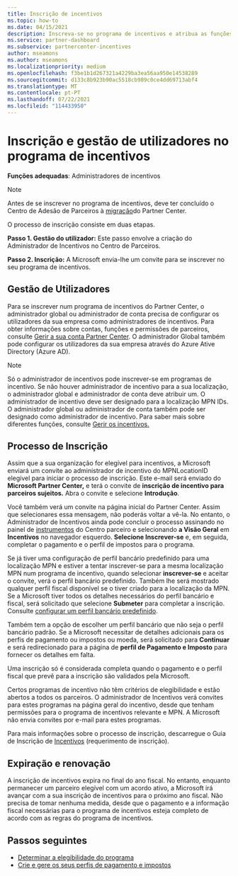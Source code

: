```yaml
---
title: Inscrição de incentivos
ms.topic: how-to
ms.date: 04/15/2021
description: Inscreva-se no programa de incentivos e atribua as funções necessárias para a gestão do utilizador. Este artigo descreve o processo de inscrição.
ms.service: partner-dashboard
ms.subservice: partnercenter-incentives
author: mseamons
ms.author: mseamons
ms.localizationpriority: medium
ms.openlocfilehash: f3be1b1d267321a4229ba3ea56aa950e14538289
ms.sourcegitcommit: d133c8b923b90ac5518cb989c0ce4dd69713abf4
ms.translationtype: MT
ms.contentlocale: pt-PT
ms.lasthandoff: 07/22/2021
ms.locfileid: "114433950"
---
```

# <a name="enrollment-and-user-management-in-the-incentives-program"></a>Inscrição e gestão de utilizadores no programa de incentivos

**Funções adequadas**: Administradores de incentivos

>[!NOTE]
>Antes de se inscrever no programa de incentivos, deve ter concluído o Centro de Adesão de Parceiros à [migração](./partner-membership-center-retirement-faq.md)do Partner Center.

O processo de inscrição consiste em duas etapas.

**Passo 1. Gestão do utilizador:** Este passo envolve a criação do Administrador de Incentivos no Centro de Parceiros.

**Passo 2. Inscrição:** A Microsoft envia-lhe um convite para se inscrever no seu programa de incentivos.

## <a name="user-management"></a>Gestão de Utilizadores

Para se inscrever num programa de incentivos do Partner Center, o administrador global ou administrador de conta precisa de configurar os utilizadores da sua empresa como administradores de incentivos. Para obter informações sobre contas, funções e permissões de parceiros, consulte [Gerir a sua conta Partner Center](partner-center-account-setup.md). O administrador Global também pode configurar os utilizadores da sua empresa através do Azure Ative Directory (Azure AD).

>[!NOTE]
>Só o administrador de incentivos pode inscrever-se em programas de incentivo. Se não houver administrador de incentivo para a sua localização, o administrador global e administrador de conta deve atribuir um. O administrador de incentivo deve ser designado para a localização MPN IDs. O administrador global ou administrador de conta também pode ser designado como administrador de incentivo. Para saber mais sobre diferentes funções, consulte [Gerir os incentivos.](permissions-overview.md#manage-incentives)

## <a name="enrollment-process"></a>Processo de Inscrição

Assim que a sua organização for elegível para incentivos, a Microsoft enviará um convite ao administrador de incentivo do MPNLocationID elegível para iniciar o processo de inscrição. Este e-mail será enviado do **Microsoft Partner Center,** e terá o convite de **inscrição de incentivo para parceiros sujeitos.** Abra o convite e selecione **Introdução**.

Você também verá um convite na página inicial do Partner Center. Assim que selecionares essa mensagem, não poderás voltar a vê-la. No entanto, o Administrador de Incentivos ainda pode concluir o processo assinando no painel de [instrumentos](https://partner.microsoft.com/dashboard/) do Centro parceiro e selecionando **a Visão Geral** em **Incentivos** no navegador esquerdo. **Selecione Inscrever-se** e, em seguida, completar o pagamento e o perfil de impostos para o programa.

Se já tiver uma configuração de perfil bancário predefinido para uma localização MPN e estiver a tentar inscrever-se para a mesma localização MPN num programa de incentivo, quando selecionar **inscrever-se** e aceitar o convite, verá o perfil bancário predefinido. Também lhe será mostrado qualquer perfil fiscal disponível se o tiver criado para a localização da MPN. Se a Microsoft tiver todos os detalhes necessários do perfil bancário e fiscal, será solicitado que selecione **Submeter** para completar a inscrição. Consulte [configurar um perfil bancário predefinido](incentives-create-and-manage-your-payout-and-tax-profiles.md#set-up-a-default-bank-profile).

Também tem a opção de escolher um perfil bancário que não seja o perfil bancário padrão. Se a Microsoft necessitar de detalhes adicionais para os perfis de pagamento ou impostos ou moeda, será solicitado para **Continuar** e será redirecionado para a página de **perfil de Pagamento e Imposto** para fornecer os detalhes em falta. 

Uma inscrição só é considerada completa quando o pagamento e o perfil fiscal que prevê para a inscrição são validados pela Microsoft.

Certos programas de incentivo não têm critérios de elegibilidade e estão abertos a todos os parceiros. O administrador de Incentivos verá convites para estes programas na página geral do incentivo, desde que tenham permissões para o programa de incentivos relevante e MPN. A Microsoft não envia convites por e-mail para estes programas.

Para mais informações sobre o processo de inscrição, descarregue o Guia de Inscrição de [Incentivos](https://partner.microsoft.com/resources/detail/partner-center-incentives-enrollment-pdf) (requerimento de inscrição).

## <a name="expiration-and-renewal"></a>Expiração e renovação

A inscrição de incentivos expira no final do ano fiscal. No entanto, enquanto permanecer um parceiro elegível com um acordo ativo, a Microsoft irá avançar com a sua inscrição de incentivos para o próximo ano fiscal. Não precisa de tomar nenhuma medida, desde que o pagamento e a informação fiscal necessárias para o programa de incentivos esteja completo de acordo com as regras do programa de incentivos.

## <a name="next-steps"></a>Passos seguintes

- [Determinar a elegibilidade do programa](incentives-determined-your-program-eligibility.md)
- [Crie e gere os seus perfis de pagamento e impostos](incentives-create-and-manage-your-payout-and-tax-profiles.md)